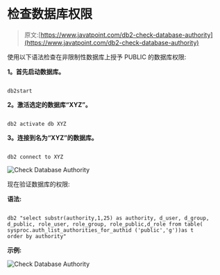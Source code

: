 # 检查数据库权限

> 原文:[https://www.javatpoint.com/db2-check-database-authority](https://www.javatpoint.com/db2-check-database-authority)

使用以下语法检查在非限制性数据库上授予 PUBLIC 的数据库权限:

**1。首先启动数据库。**

```

db2start

```

**2。激活选定的数据库“XYZ”。**

```

db2 activate db XYZ

```

**3。连接到名为“XYZ”的数据库。**

```

db2 connect to XYZ

```

![Check Database Authority](../Images/6133e14baac8196de18c6754c32c08a0.png)

现在验证数据库的权限:

**语法:**

```

db2 "select substr(authority,1,25) as authority, d_user, d_group,
d_public, role_user, role_group, role_public,d_role from table(
sysproc.auth_list_authorities_for_authid ('public','g'))as t
order by authority"

```

**示例:**

![Check Database Authority](../Images/b4d8600ef38cfd1c93eb57e64e0e433e.png)